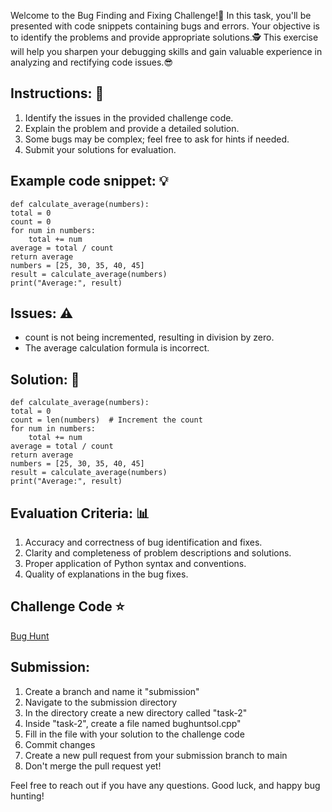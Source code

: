 Welcome to the Bug Finding and Fixing Challenge!:space_invader: In this task, you'll be presented with code snippets containing bugs and errors. Your objective is to identify the problems and provide appropriate solutions.:detective: This exercise will help you sharpen your debugging skills and gain valuable experience in analyzing and rectifying code issues.:sunglasses: 
## Instructions: :memo:
1. Identify the issues in the provided challenge code. 
2. Explain the problem and provide a detailed solution. 
4. Some bugs may be complex; feel free to ask for hints if needed. 
5. Submit your solutions for evaluation.
## Example code snippet: :bulb:
    def calculate_average(numbers): 
    total = 0 
    count = 0 
    for num in numbers: 
        total += num 
    average = total / count 
    return average 
    numbers = [25, 30, 35, 40, 45] 
    result = calculate_average(numbers)
    print("Average:", result) 
## Issues: :warning:
- count is not being incremented, resulting in division by zero.
- The average calculation formula is incorrect.
## Solution: :mag_right:
    def calculate_average(numbers): 
    total = 0 
    count = len(numbers)  # Increment the count 
    for num in numbers: 
        total += num 
    average = total / count 
    return average 
    numbers = [25, 30, 35, 40, 45] 
    result = calculate_average(numbers) 
    print("Average:", result) 
## Evaluation Criteria: :bar_chart:
1. Accuracy and correctness of bug identification and fixes.
2. Clarity and completeness of problem descriptions and solutions.
3. Proper application of Python syntax and conventions.
4. Quality of explanations in the bug fixes.

## Challenge Code :star:
[Bug Hunt](https://github.com/cognizance-amrita/OS-DOMAIN-TASK-2023/blob/main/TASK-2/bughunt.cpp)

## Submission: 
1. Create a branch and name it "submission"
2. Navigate to the submission directory
3. In the directory create a new directory called "task-2"
4. Inside "task-2", create a file named bughuntsol.cpp"
5. Fill in the file with your solution to the challenge code
6. Commit changes
7. Create a new pull request from your submission branch to main
8. Don't merge the pull request yet!

   
Feel free to reach out if you have any questions. Good luck, and happy bug hunting!




  



